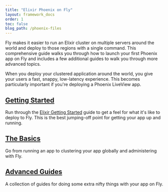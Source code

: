 ```yaml
---
title: "Elixir Phoenix on Fly"
layout: framework_docs
order: 1
toc: false
blog_path: /phoenix-files
---
```


Fly makes it easier to run an Elixir cluster on multiple servers around the world and deploy to those regions with a single command. This comprehensive guide walks you through how to launch your first Phoenix app on Fly and includes a few additional guides to walk you through more advanced topics.

When you deploy your clustered application around the world, you give your users a fast, snappy, low-latency experience. This becomes particularly important if you're deploying a Phoenix LiveView app.

## [Getting Started](./getting-started)

Run through the [Elixir Getting Started](./getting-started/) guide to get a feel for what it's like to deploy to Fly. This is the best jumping-off point for getting your app up and running.


## [The Basics](./the-basics)

Go from running an app to clustering your app globally and administering with Fly. 


## [Advanced Guides](./advanced-guides)

A collection of guides for doing some extra nifty things with your app on Fly.
